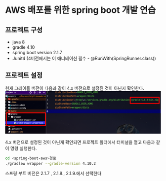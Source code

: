# AWS 배포를 위한 spring boot 개발 연습

## 프로젝트 구성

- java 8
- gradle 4.10
- spring boot version 2.1.7
- Junit4 (4버전에서는 이 애너테이션 필수 - @RunWith(SpringRunner.class))

## 프로젝트 설정

현재 그레이들 버전이 다음과 같이 4.x 버전으로 설정된 것이 아닌지 확인한다.
![1.png](img/1.png)

4.x 버전으로 설정된 것이 아닌게 확인되면 프로젝트 폴더에서 터미널을 열고 다음과 같이 명령 실행한다.

```bash
cd <spring-boot-aws>경로
./gradlew wrapper --gradle-version 4.10.2
```

스프링 부트 버전은 2.1.7 , 2.1.8., 2.1.9.에서 선택한다
